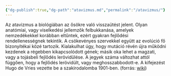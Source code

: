 ```yaml
---
{"dg-publish":true,"dg-path":"atavizmus.md","permalink":"/atavizmus/"}
---
```


Az atavizmus a biológiában az ősökre való visszaütést jelent. Olyan anatómiai, vagy viselkedési jellemzők felbukkanása, amelyek nemzedékekkel korábban eltűntek, ezért gyakran fejlődési rendellenességnek tekintik. A csökevényes szervekkel együtt az evolúció fő bizonyítékai közé tartozik. Kialakulhat úgy, hogy mutáció révén újra működni kezdenek a régebben kikapcsolódott gének; másik oka lehet a magzati, vagy a tojásbeli fejlődés lerövidülése. A jegyek száma változhat attól függően, hogy a fejlődés lerövidült, vagy meghosszabbodott-e. A kifejezést Hugo de Vries vezette be a szakirodalomba 1901-ben. (forrás: [wiki](https://hu.wikipedia.org/wiki/Atavizmus))
